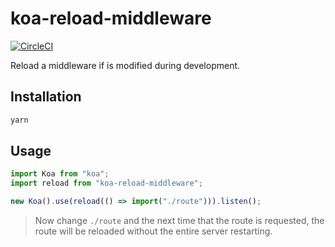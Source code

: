 # koa-reload-middleware

[![CircleCI](https://circleci.com/gh/jameslnewell/koa-reload-middleware.svg?style=svg)](https://circleci.com/gh/jameslnewell/koa-reload-middleware)

Reload a middleware if is modified during development.

## Installation

```sh
yarn
```

## Usage

```js
import Koa from "koa";
import reload from "koa-reload-middleware";

new Koa().use(reload(() => import("./route"))).listen();
```

> Now change `./route` and the next time that the route is requested, the route will be reloaded without the entire server restarting.
